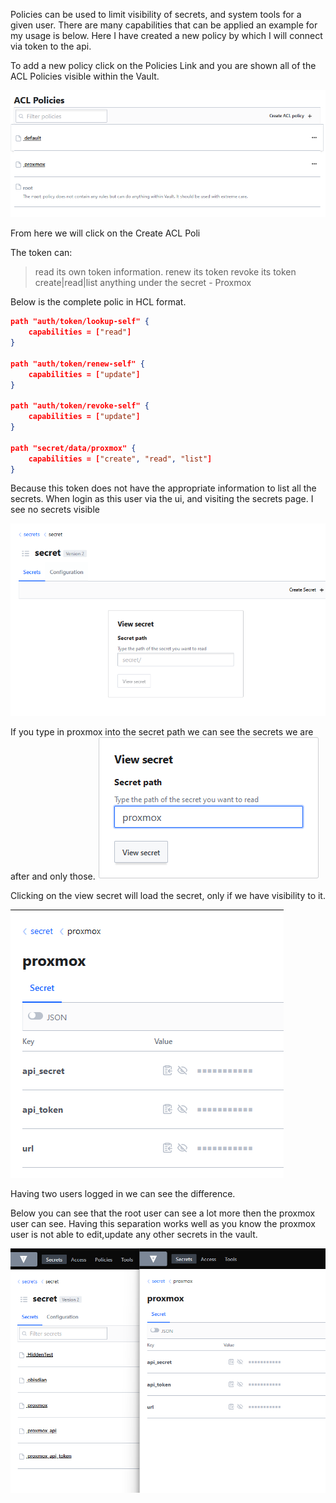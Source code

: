 Policies can be used to limit visibility of secrets, and system tools for a given user. There are many capabilities that can be applied an example for my usage is below. Here I have created a new policy by which I will connect via token to the api. 

To add a new policy click on the Policies Link and you are shown all of the ACL Policies visible within the Vault.

![](./img/vault-policies-page.png)

From here we will click on the Create ACL Poli

The token can:
> read its own token information.
> renew its token
> revoke its token
> create|read|list anything under the secret - Proxmox

Below is the complete polic in HCL format.

```json
path "auth/token/lookup-self" {
    capabilities = ["read"]
}

path "auth/token/renew-self" {
    capabilities = ["update"]
}

path "auth/token/revoke-self" {
    capabilities = ["update"]
}

path "secret/data/proxmox" {
    capabilities = ["create", "read", "list"]
}
```

Because this token does not have the appropriate information to list all the secrets. When login as this user via the ui, and visiting the secrets page. I see no secrets visible

![](./img/vault-proxmox-list.png)

If you type in proxmox into the secret path we can see the secrets we are after and only those. 
![](./img/vault-proxmox-path-search.png)

Clicking on the view secret will load the secret, only if we have visibility to it.

![](./img/vault-proxmox-visible-list.png)

Having two users logged in we can see the difference. 

Below you can see that the root user can see a lot more then the proxmox user can see. Having this separation works well as you know the proxmox user is not able to edit,update any other secrets in the vault.

![](./img/vault-side-by-side.png)

